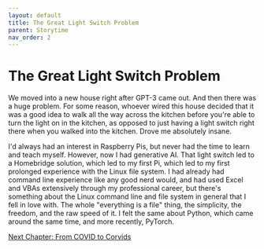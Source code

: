 ```yaml
---
layout: default
title: The Great Light Switch Problem
parent: Storytime
nav_order: 2
---
```


# The Great Light Switch Problem

We moved into a new house right after GPT-3 came out. And then there was a huge problem. For some reason, whoever wired this house decided that it was a good idea to walk all the way across the kitchen before you're able to turn the light on in the kitchen, as opposed to just having a light switch right there when you walked into the kitchen. Drove me absolutely insane. 

I'd always had an interest in Raspberry Pis, but never had the time to learn and teach myself. However, now I had generative AI. That light switch led to a Homebridge solution, which led to my first Pi, which led to my first prolonged experience with the Linux file system. I had already had command line experience like any good nerd would, and had used Excel and VBAs extensively through my professional career, but there's something about the Linux command line and file system in general that I fell in love with. The whole "everything is a file" thing, the simplicity, the freedom, and the raw speed of it. I felt the same about Python, which came around the same time, and more recently, PyTorch. 

[Next Chapter: From COVID to Corvids](/Portfolio/Storytime/from_covid_to_corvids.html)

